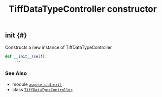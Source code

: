 ﻿---
title: TiffDataTypeController constructor
second_title: Aspose.CAD for Python via .NET API References
description: 
type: docs
weight: 10
url: /python-net/aspose.cad.exif/tiffdatatypecontroller/__init__/
is_root: false
---

## __init__ {#}

Constructs a new instance of TiffDataTypeController



```python
def __init__(self):
    ...
```





### See Also
* module [`aspose.cad.exif`](../../)
* class [`TiffDataTypeController`](/cad/python-net/aspose.cad.exif/tiffdatatypecontroller)
